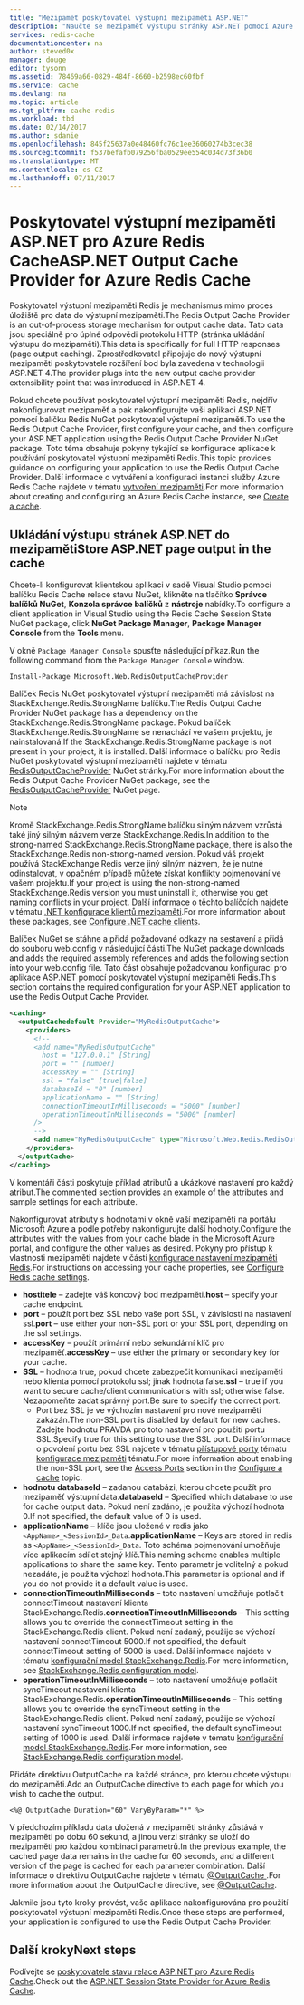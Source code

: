 ```yaml
---
title: "Mezipaměť poskytovatel výstupní mezipaměti ASP.NET"
description: "Naučte se mezipaměť výstupu stránky ASP.NET pomocí Azure Redis Cache"
services: redis-cache
documentationcenter: na
author: steved0x
manager: douge
editor: tysonn
ms.assetid: 78469a66-0829-484f-8660-b2598ec60fbf
ms.service: cache
ms.devlang: na
ms.topic: article
ms.tgt_pltfrm: cache-redis
ms.workload: tbd
ms.date: 02/14/2017
ms.author: sdanie
ms.openlocfilehash: 845f25637a0e48460fc76c1ee36060274b3cec38
ms.sourcegitcommit: f537befafb079256fba0529ee554c034d73f36b0
ms.translationtype: MT
ms.contentlocale: cs-CZ
ms.lasthandoff: 07/11/2017
---
```

# <a name="aspnet-output-cache-provider-for-azure-redis-cache"></a><span data-ttu-id="85d49-103">Poskytovatel výstupní mezipaměti ASP.NET pro Azure Redis Cache</span><span class="sxs-lookup"><span data-stu-id="85d49-103">ASP.NET Output Cache Provider for Azure Redis Cache</span></span>
<span data-ttu-id="85d49-104">Poskytovatel výstupní mezipaměti Redis je mechanismus mimo proces úložiště pro data do výstupní mezipaměti.</span><span class="sxs-lookup"><span data-stu-id="85d49-104">The Redis Output Cache Provider is an out-of-process storage mechanism for output cache data.</span></span> <span data-ttu-id="85d49-105">Tato data jsou speciálně pro úplné odpovědi protokolu HTTP (stránka ukládání výstupu do mezipaměti).</span><span class="sxs-lookup"><span data-stu-id="85d49-105">This data is specifically for full HTTP responses (page output caching).</span></span> <span data-ttu-id="85d49-106">Zprostředkovatel připojuje do nový výstupní mezipaměti poskytovatele rozšíření bod byla zavedena v technologii ASP.NET 4.</span><span class="sxs-lookup"><span data-stu-id="85d49-106">The provider plugs into the new output cache provider extensibility point that was introduced in ASP.NET 4.</span></span>

<span data-ttu-id="85d49-107">Pokud chcete používat poskytovatel výstupní mezipaměti Redis, nejdřív nakonfigurovat mezipaměť a pak nakonfigurujte vaši aplikaci ASP.NET pomocí balíčku Redis NuGet poskytovatel výstupní mezipaměti.</span><span class="sxs-lookup"><span data-stu-id="85d49-107">To use the Redis Output Cache Provider, first configure your cache, and then configure your ASP.NET application using the Redis Output Cache Provider NuGet package.</span></span> <span data-ttu-id="85d49-108">Toto téma obsahuje pokyny týkající se konfigurace aplikace k používání poskytovatel výstupní mezipaměti Redis.</span><span class="sxs-lookup"><span data-stu-id="85d49-108">This topic provides guidance on configuring your application to use the Redis Output Cache Provider.</span></span> <span data-ttu-id="85d49-109">Další informace o vytváření a konfiguraci instanci služby Azure Redis Cache najdete v tématu [vytvoření mezipaměti](cache-dotnet-how-to-use-azure-redis-cache.md#create-a-cache).</span><span class="sxs-lookup"><span data-stu-id="85d49-109">For more information about creating and configuring an Azure Redis Cache instance, see [Create a cache](cache-dotnet-how-to-use-azure-redis-cache.md#create-a-cache).</span></span>

## <a name="store-aspnet-page-output-in-the-cache"></a><span data-ttu-id="85d49-110">Ukládání výstupu stránek ASP.NET do mezipaměti</span><span class="sxs-lookup"><span data-stu-id="85d49-110">Store ASP.NET page output in the cache</span></span>
<span data-ttu-id="85d49-111">Chcete-li konfigurovat klientskou aplikaci v sadě Visual Studio pomocí balíčku Redis Cache relace stavu NuGet, klikněte na tlačítko **Správce balíčků NuGet**, **Konzola správce balíčků** z **nástroje** nabídky.</span><span class="sxs-lookup"><span data-stu-id="85d49-111">To configure a client application in Visual Studio using the Redis Cache Session State NuGet package, click **NuGet Package Manager**, **Package Manager Console** from the **Tools** menu.</span></span>

<span data-ttu-id="85d49-112">V okně `Package Manager Console` spusťte následující příkaz.</span><span class="sxs-lookup"><span data-stu-id="85d49-112">Run the following command from the `Package Manager Console` window.</span></span>
    
```
Install-Package Microsoft.Web.RedisOutputCacheProvider
```

<span data-ttu-id="85d49-113">Balíček Redis NuGet poskytovatel výstupní mezipaměti má závislost na StackExchange.Redis.StrongName balíčku.</span><span class="sxs-lookup"><span data-stu-id="85d49-113">The Redis Output Cache Provider NuGet package has a dependency on the StackExchange.Redis.StrongName package.</span></span> <span data-ttu-id="85d49-114">Pokud balíček StackExchange.Redis.StrongName se nenachází ve vašem projektu, je nainstalovaná.</span><span class="sxs-lookup"><span data-stu-id="85d49-114">If the StackExchange.Redis.StrongName package is not present in your project, it is installed.</span></span> <span data-ttu-id="85d49-115">Další informace o balíčku pro Redis NuGet poskytovatel výstupní mezipaměti najdete v tématu [RedisOutputCacheProvider](https://www.nuget.org/packages/Microsoft.Web.RedisOutputCacheProvider/) NuGet stránky.</span><span class="sxs-lookup"><span data-stu-id="85d49-115">For more information about the Redis Output Cache Provider NuGet package, see the [RedisOutputCacheProvider](https://www.nuget.org/packages/Microsoft.Web.RedisOutputCacheProvider/) NuGet page.</span></span>

>[!NOTE]
><span data-ttu-id="85d49-116">Kromě StackExchange.Redis.StrongName balíčku silným názvem vzrůstá také jiný silným názvem verze StackExchange.Redis.</span><span class="sxs-lookup"><span data-stu-id="85d49-116">In addition to the strong-named StackExchange.Redis.StrongName package, there is also the StackExchange.Redis non-strong-named version.</span></span> <span data-ttu-id="85d49-117">Pokud váš projekt používá StackExchange.Redis verze jiný silným názvem, že je nutné odinstalovat, v opačném případě můžete získat konflikty pojmenování ve vašem projektu.</span><span class="sxs-lookup"><span data-stu-id="85d49-117">If your project is using the non-strong-named StackExchange.Redis version you must uninstall it, otherwise you get naming conflicts in your project.</span></span> <span data-ttu-id="85d49-118">Další informace o těchto balíčcích najdete v tématu [.NET konfigurace klientů mezipaměti](cache-dotnet-how-to-use-azure-redis-cache.md#configure-the-cache-clients).</span><span class="sxs-lookup"><span data-stu-id="85d49-118">For more information about these packages, see [Configure .NET cache clients](cache-dotnet-how-to-use-azure-redis-cache.md#configure-the-cache-clients).</span></span>
>
>

<span data-ttu-id="85d49-119">Balíček NuGet se stáhne a přidá požadované odkazy na sestavení a přidá do souboru web.config v následující části.</span><span class="sxs-lookup"><span data-stu-id="85d49-119">The NuGet package downloads and adds the required assembly references and adds the following section into your web.config file.</span></span> <span data-ttu-id="85d49-120">Tato část obsahuje požadovanou konfiguraci pro aplikace ASP.NET pomocí poskytovatel výstupní mezipaměti Redis.</span><span class="sxs-lookup"><span data-stu-id="85d49-120">This section contains the required configuration for your ASP.NET application to use the Redis Output Cache Provider.</span></span>

```xml
<caching>
  <outputCachedefault Provider="MyRedisOutputCache">
    <providers>
      <!--
      <add name="MyRedisOutputCache"
        host = "127.0.0.1" [String]
        port = "" [number]
        accessKey = "" [String]
        ssl = "false" [true|false]
        databaseId = "0" [number]
        applicationName = "" [String]
        connectionTimeoutInMilliseconds = "5000" [number]
        operationTimeoutInMilliseconds = "5000" [number]
      />
      -->
      <add name="MyRedisOutputCache" type="Microsoft.Web.Redis.RedisOutputCacheProvider" host="127.0.0.1" accessKey="" ssl="false"/>
    </providers>
  </outputCache>
</caching>
```

<span data-ttu-id="85d49-121">V komentáři části poskytuje příklad atributů a ukázkové nastavení pro každý atribut.</span><span class="sxs-lookup"><span data-stu-id="85d49-121">The commented section provides an example of the attributes and sample settings for each attribute.</span></span>

<span data-ttu-id="85d49-122">Nakonfigurovat atributy s hodnotami v okně vaší mezipaměti na portálu Microsoft Azure a podle potřeby nakonfigurujte další hodnoty.</span><span class="sxs-lookup"><span data-stu-id="85d49-122">Configure the attributes with the values from your cache blade in the Microsoft Azure portal, and configure the other values as desired.</span></span> <span data-ttu-id="85d49-123">Pokyny pro přístup k vlastnosti mezipaměti najdete v části [konfigurace nastavení mezipaměti Redis](cache-configure.md#configure-redis-cache-settings).</span><span class="sxs-lookup"><span data-stu-id="85d49-123">For instructions on accessing your cache properties, see [Configure Redis cache settings](cache-configure.md#configure-redis-cache-settings).</span></span>

* <span data-ttu-id="85d49-124">**hostitele** – zadejte váš koncový bod mezipaměti.</span><span class="sxs-lookup"><span data-stu-id="85d49-124">**host** – specify your cache endpoint.</span></span>
* <span data-ttu-id="85d49-125">**port** – použít port bez SSL nebo vaše port SSL, v závislosti na nastavení ssl.</span><span class="sxs-lookup"><span data-stu-id="85d49-125">**port** – use either your non-SSL port or your SSL port, depending on the ssl settings.</span></span>
* <span data-ttu-id="85d49-126">**accessKey** – použít primární nebo sekundární klíč pro mezipaměť.</span><span class="sxs-lookup"><span data-stu-id="85d49-126">**accessKey** – use either the primary or secondary key for your cache.</span></span>
* <span data-ttu-id="85d49-127">**SSL** – hodnota true, pokud chcete zabezpečit komunikaci mezipaměti nebo klienta pomocí protokolu ssl; jinak hodnota false.</span><span class="sxs-lookup"><span data-stu-id="85d49-127">**ssl** – true if you want to secure cache/client communications with ssl; otherwise false.</span></span> <span data-ttu-id="85d49-128">Nezapomeňte zadat správný port.</span><span class="sxs-lookup"><span data-stu-id="85d49-128">Be sure to specify the correct port.</span></span>
  * <span data-ttu-id="85d49-129">Port bez SSL je ve výchozím nastavení pro nové mezipaměti zakázán.</span><span class="sxs-lookup"><span data-stu-id="85d49-129">The non-SSL port is disabled by default for new caches.</span></span> <span data-ttu-id="85d49-130">Zadejte hodnotu PRAVDA pro toto nastavení pro použití portu SSL.</span><span class="sxs-lookup"><span data-stu-id="85d49-130">Specify true for this setting to use the SSL port.</span></span> <span data-ttu-id="85d49-131">Další informace o povolení portu bez SSL najdete v tématu [přístupové porty](cache-configure.md#access-ports) tématu [konfigurace mezipaměti](cache-configure.md) tématu.</span><span class="sxs-lookup"><span data-stu-id="85d49-131">For more information about enabling the non-SSL port, see the [Access Ports](cache-configure.md#access-ports) section in the [Configure a cache](cache-configure.md) topic.</span></span>
* <span data-ttu-id="85d49-132">**hodnotu databaseId** – zadanou databázi, kterou chcete použít pro mezipaměť výstupní data.</span><span class="sxs-lookup"><span data-stu-id="85d49-132">**databaseId** – Specified which database to use for cache output data.</span></span> <span data-ttu-id="85d49-133">Pokud není zadáno, je použita výchozí hodnota 0.</span><span class="sxs-lookup"><span data-stu-id="85d49-133">If not specified, the default value of 0 is used.</span></span>
* <span data-ttu-id="85d49-134">**applicationName** – klíče jsou uložené v redis jako `<AppName>_<SessionId>_Data`.</span><span class="sxs-lookup"><span data-stu-id="85d49-134">**applicationName** – Keys are stored in redis as `<AppName>_<SessionId>_Data`.</span></span> <span data-ttu-id="85d49-135">Toto schéma pojmenování umožňuje více aplikacím sdílet stejný klíč.</span><span class="sxs-lookup"><span data-stu-id="85d49-135">This naming scheme enables multiple applications to share the same key.</span></span> <span data-ttu-id="85d49-136">Tento parametr je volitelný a pokud nezadáte, je použita výchozí hodnota.</span><span class="sxs-lookup"><span data-stu-id="85d49-136">This parameter is optional and if you do not provide it a default value is used.</span></span>
* <span data-ttu-id="85d49-137">**connectionTimeoutInMilliseconds** – toto nastavení umožňuje potlačit connectTimeout nastavení klienta StackExchange.Redis.</span><span class="sxs-lookup"><span data-stu-id="85d49-137">**connectionTimeoutInMilliseconds** – This setting allows you to override the connectTimeout setting in the StackExchange.Redis client.</span></span> <span data-ttu-id="85d49-138">Pokud není zadaný, použije se výchozí nastavení connectTimeout 5000.</span><span class="sxs-lookup"><span data-stu-id="85d49-138">If not specified, the default connectTimeout setting of 5000 is used.</span></span> <span data-ttu-id="85d49-139">Další informace najdete v tématu [konfigurační model StackExchange.Redis](http://go.microsoft.com/fwlink/?LinkId=398705).</span><span class="sxs-lookup"><span data-stu-id="85d49-139">For more information, see [StackExchange.Redis configuration model](http://go.microsoft.com/fwlink/?LinkId=398705).</span></span>
* <span data-ttu-id="85d49-140">**operationTimeoutInMilliseconds** – toto nastavení umožňuje potlačit syncTimeout nastavení klienta StackExchange.Redis.</span><span class="sxs-lookup"><span data-stu-id="85d49-140">**operationTimeoutInMilliseconds** – This setting allows you to override the syncTimeout setting in the StackExchange.Redis client.</span></span> <span data-ttu-id="85d49-141">Pokud není zadaný, použije se výchozí nastavení syncTimeout 1000.</span><span class="sxs-lookup"><span data-stu-id="85d49-141">If not specified, the default syncTimeout setting of 1000 is used.</span></span> <span data-ttu-id="85d49-142">Další informace najdete v tématu [konfigurační model StackExchange.Redis](http://go.microsoft.com/fwlink/?LinkId=398705).</span><span class="sxs-lookup"><span data-stu-id="85d49-142">For more information, see [StackExchange.Redis configuration model](http://go.microsoft.com/fwlink/?LinkId=398705).</span></span>

<span data-ttu-id="85d49-143">Přidáte direktivu OutputCache na každé stránce, pro kterou chcete výstupu do mezipaměti.</span><span class="sxs-lookup"><span data-stu-id="85d49-143">Add an OutputCache directive to each page for which you wish to cache the output.</span></span>

```
<%@ OutputCache Duration="60" VaryByParam="*" %>
```

<span data-ttu-id="85d49-144">V předchozím příkladu data uložená v mezipaměti stránky zůstává v mezipaměti po dobu 60 sekund, a jinou verzi stránky se uloží do mezipaměti pro každou kombinaci parametrů.</span><span class="sxs-lookup"><span data-stu-id="85d49-144">In the previous example, the cached page data remains in the cache for 60 seconds, and a different version of the page is cached for each parameter combination.</span></span> <span data-ttu-id="85d49-145">Další informace o direktivu OutputCache najdete v tématu [ @OutputCache ](http://go.microsoft.com/fwlink/?linkid=320837).</span><span class="sxs-lookup"><span data-stu-id="85d49-145">For more information about the OutputCache directive, see [@OutputCache](http://go.microsoft.com/fwlink/?linkid=320837).</span></span>

<span data-ttu-id="85d49-146">Jakmile jsou tyto kroky provést, vaše aplikace nakonfigurována pro použití poskytovatel výstupní mezipaměti Redis.</span><span class="sxs-lookup"><span data-stu-id="85d49-146">Once these steps are performed, your application is configured to use the Redis Output Cache Provider.</span></span>

## <a name="next-steps"></a><span data-ttu-id="85d49-147">Další kroky</span><span class="sxs-lookup"><span data-stu-id="85d49-147">Next steps</span></span>
<span data-ttu-id="85d49-148">Podívejte se [poskytovatele stavu relace ASP.NET pro Azure Redis Cache](cache-aspnet-session-state-provider.md).</span><span class="sxs-lookup"><span data-stu-id="85d49-148">Check out the [ASP.NET Session State Provider for Azure Redis Cache](cache-aspnet-session-state-provider.md).</span></span>

